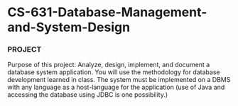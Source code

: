 # CS-631-Database-Management-and-System-Design

### PROJECT

Purpose of this project:
Analyze, design, implement, and document a database system application. You will use
the methodology for database development learned in class. The system must be
implemented on a DBMS with any language as a host-language for the application (use
of Java and accessing the database using JDBC is one possibility.) 

